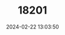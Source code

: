 ---
title: "18201"
category: "Procambarus horsti"
draft: false
date: 2024-02-22 13:03:50
languages:
  English: ["Big Blue Spring Cave Crayfish"]
---